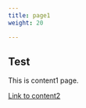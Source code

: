 ```yaml
---
title: page1
weight: 20

---
```

## Test

This is content1 page.

[Link to content2](../content2/page.html)